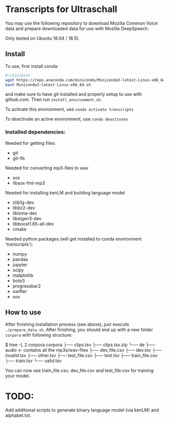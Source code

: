# Transcripts for Ultraschall

You may use the following repository to download Mozilla Common Voice data and prepare downloaded data for use with Mozilla DeepSpeech.

Only tested on Ubuntu 18.04 / 18.10.

## Install

To use, first install conda:

```bash
#!/bin/bash
wget https://repo.anaconda.com/miniconda/Miniconda3-latest-Linux-x86_64.sh
bash Miniconda3-latest-Linux-x86_64.sh
```

and make sure to have git installed and properly setup to use with github.com.
Then run `install_environment.sh`.

To activate this environment, use
`conda activate transcripts`

 To deactivate an active environment, use
`conda deactivate`

### Installed dependencies:

Needed for getting files:

- git
- git-lfs

Needed for converting mp3-files to wav

- sox
- libsox-fmt-mp3

Needed for installing kenLM and building language model

- zlib1g-dev 
- libbz2-dev
- liblzma-dev
- libeigen3-dev
- libboost1.65-all-dev
- cmake

Needed python packages (will get installed to conda environment 'transcripts'):

- numpy
- pandas
- jupyter
- scipy
- matplotlib
- boto3
- progressbar2
- swifter
- sox

## How to use

After finishing installation process (see above), just execute `./prepare_data.sh`. After finishing, you should end up with a new folder `corpora` with following structure:

$ tree -L 2 corpora 
corpora
├── clips.tsv
├── clips.tsv.zip
└── de
    ├── audio  <- contains all the mp3s/wav-files
    ├── dev_file.csv
    ├── dev.tsv
    ├── invalid.tsv
    ├── other.tsv
    ├── test_file.csv
    ├── test.tsv
    ├── train_file.csv
    ├── train.tsv
    └── valid.tsv

You can now use train_file.csv, dev_file.csv and test_file.csv for training your model.

# TODO:

Add additional scripts to generate binary language model (via kenLM) and alphabet.txt.
